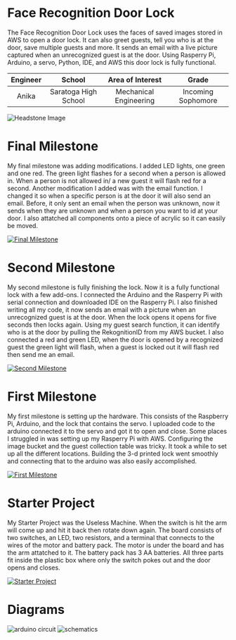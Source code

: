 # Face Recognition Door Lock
The Face Recognition Door Lock uses the faces of saved images stored in AWS to open a door lock. It can also greet guests, tell you who is at the door, save multiple guests and more. It sends an email with a live picture captured when an unrecognized guest is at the door. Using Rasperry Pi, Arduino, a servo, Python, IDE, and AWS this door lock is fully functional.

| **Engineer** | **School** | **Area of Interest** | **Grade** |
|:--:|:--:|:--:|:--:|
| Anika | Saratoga High School | Mechanical Engineering | Incoming Sophomore

![Headstone Image](https://lh3.googleusercontent.com/pw/AM-JKLUdOuU9Q6jJW24ISIrUQ86stBQrCDxvoC6gCmYYJBYLRuTZ0KuYGIkEr4aPZzd6wEQgvUS3nlK2IZbWJMW13zeNAtBtXtwrCLN6D4wDYT2vPBLwp_yU01ss2ku1Mu6appCKLMp1psU20Tl-z7ugj-Xs=s1290-no?authuser=0)
  
# Final Milestone
My final milestone was adding modifications. I added LED lights, one green and one red. The green light flashes for a second when a person is allowed in. When a person is not allowed in/ a new guest it will flash red for a second. Another modification I added was with the email function. I changed it so when a specific person is at the door it will also send an email. Before, it only sent an email when the person was unknown, now it sends when they are unknown and when a person you want to id at your door. I also attatched all components onto a piece of acrylic so it can easily be moved. 

[![Final Milestone](https://img.youtube.com/vi/LYExreLvghs/hqdefault.jpg )](https://www.youtube.com/watch?v=LYExreLvghs "Final Milestone")

# Second Milestone
My second milestone is fully finishing the lock. Now it is a fully functional lock with a few add-ons. I connected the Arduino and the Rasperry Pi with serial connection and downloaded IDE on the Rasperry Pi. I also finished writing all my code, it now sends an email with a picture when an unrecognized guest is at the door. When the lock opens it opens for five seconds then locks again. Using my guest search function, it can identify who is at the door by pulling the RekognitionID from my AWS bucket. I also connected a red and green LED, when the door is opened by a recognized guest the green light will flash, when a guest is locked out it will flash red then send me an email.

[![Second Milestone](https://img.youtube.com/vi/f14yofIJps4/hqdefault.jpg)](https://www.youtube.com/watch?v=f14yofIJps4 "Second Milestone")
# First Milestone
  

My first milestone is setting up the hardware. This consists of the Raspberry Pi, Arduino, and the lock that contains the servo. I uploaded code to the arduino connected it to the servo and got it to open and close. Some places I struggled in was setting up my Rasperry Pi with AWS. Configuring the image bucket and the guest collection table was tricky. It took a while to set up all the different locations. Building the 3-d printed lock went smoothly and connecting that to the arduino was also easily accomplished.   

[![First Milestone](https://img.youtube.com/vi/C8MUmDBtJec/sddefault.jpg)](https://www.youtube.com/watch?v=C8MUmDBtJec "First Milestone")


# Starter Project
My Starter Project was the Useless Machine. When the switch is hit the arm will come up and hit it back then rotate down again. The board consists of two switches, an LED, two resistors, and a terminal that connects to the wires of the motor and battery pack. The motor is under the board and has the arm attatched to it. The battery pack has 3 AA batteries. All three parts fit inside the plastic box where only the switch pokes out and the door opens and closes.

[![Starter Project](https://img.youtube.com/vi/2e7--Mj_rL8/sddefault.jpg)](https://www.youtube.com/watch?v=2e7--Mj_rL8)

#  Diagrams
![arduino circuit](https://user-images.githubusercontent.com/107944844/176942366-9e5cb216-ffaf-4a28-8fcd-653d68950203.jpg)
![schematics](https://hackster.imgix.net/uploads/attachments/437788/block1_ioWGCtJDGN.jpg)
